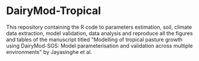 # DairyMod-Tropical
This repository containing the R code to parameters estimation, soil, climate data extraction, model validation, data analysis and reproduce all the figures and tables of the manuscript titled "Modelling of tropical pasture growth using DairyMod-SGS: Model parameterisation and validation across multiple environments" by Jayasinghe et al. 
